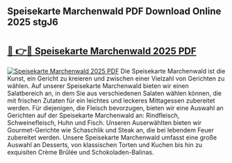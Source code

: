 ## Speisekarte Marchenwald PDF Download Online 2025 stgJ6

# <h2><a href="http://gcc2lan.nevu.top/?p=Speisekarte+Marchenwald">🔗 👉🔴 Speisekarte Marchenwald 2025 PDF</a></h2>

[![Speisekarte Marchenwald 2025 PDF](https://i.imgur.com/dBaPXMq.png)](http://gcc2lan.nevu.top/?p=Speisekarte+Marchenwald)
Die Speisekarte Marchenwald ist die Kunst, ein Gericht zu kreieren und zwischen einer Vielzahl von Gerichten zu wählen. Auf unserer Speisekarte Marchenwald bieten wir einen Salatbereich an, in dem Sie aus verschiedenen Salaten wählen können, die mit frischen Zutaten für ein leichtes und leckeres Mittagessen zubereitet werden. Für diejenigen, die Fleisch bevorzugen, bieten wir eine Auswahl an Gerichten auf der Speisekarte Marchenwald an: Rindfleisch, Schweinefleisch, Huhn und Fisch. Unseren Auserwählten bieten wir Gourmet-Gerichte wie Schaschlik und Steak an, die bei lebendem Feuer zubereitet werden. Unsere Speisekarte Marchenwald umfasst eine große Auswahl an Desserts, von klassischen Torten und Kuchen bis hin zu exquisiten Crème Brûlée und Schokoladen-Balinas.
